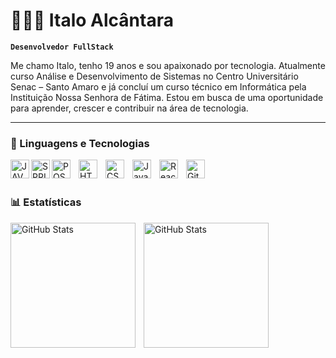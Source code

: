 # 👨🏽‍💻 Italo Alcântara

**`Desenvolvedor FullStack`**

Me chamo Italo, tenho 19 anos e sou apaixonado por tecnologia. Atualmente curso Análise e Desenvolvimento de Sistemas no Centro Universitário Senac – Santo Amaro e já concluí um curso técnico em Informática pela Instituição Nossa Senhora de Fátima. Estou em busca de uma oportunidade para aprender, crescer e contribuir na área de tecnologia.

---

### 🤖 Linguagens e Tecnologias

<img 
    align="left" 
    alt="JAVA"
    title="JAVA" 
    width="30px" 
    src="https://www.vectorlogo.zone/logos/java/java-icon.svg" 
/>
<img 
    align="left" 
    alt="SPRINGBOOT"
    title="SPRINGBOOT" 
    width="30px" 
    src="https://upload.wikimedia.org/wikipedia/commons/thumb/7/79/Spring_Boot.svg/768px-Spring_Boot.svg.png?20230616230349" 
/>
<img 
    align="left" 
    alt="POSTGRESQL"
    title="POSTGRESQL" 
    width="30px" 
    style="padding-right: 10px;" 
    src="https://upload.wikimedia.org/wikipedia/commons/thumb/2/29/Postgresql_elephant.svg/810px-Postgresql_elephant.svg.png?20080116191800" 
/>
<img 
    align="left" 
    alt="HTML"
    title="HTML" 
    width="30px" 
    style="padding-right: 10px;" 
    src="https://cdn.jsdelivr.net/gh/devicons/devicon@latest/icons/html5/html5-original.svg" 
/>
<img 
    align="left" 
    alt="CSS" 
    title="CSS"
    width="30px" 
    style="padding-right: 10px;" 
    src="https://cdn.jsdelivr.net/gh/devicons/devicon@latest/icons/css3/css3-original.svg" 
/>
<img 
    align="left" 
    alt="JavaScript" 
    title="JavaScript"
    width="30px" 
    style="padding-right: 10px;" 
    src="https://cdn.jsdelivr.net/gh/devicons/devicon@latest/icons/javascript/javascript-original.svg" 
/>
<img 
    align="left" 
    alt="React"
    title="React" 
    width="30px" 
    style="padding-right: 10px;" 
    src="https://cdn.jsdelivr.net/gh/devicons/devicon@latest/icons/react/react-original.svg" 
/>
<img 
    align="left" 
    alt="Git" 
    title="Git"
    width="30px" 
    style="padding-right: 10px;" 
    src="https://cdn.jsdelivr.net/gh/devicons/devicon@latest/icons/git/git-original.svg" 
/>
<br/>
<br/>

### 📊 Estatísticas

<p>
  <img 
    align="left" 
    alt="GitHub Stats" 
    height="200" 
    style="padding-right: 10px;" 
    src="https://github-readme-stats.vercel.app/api?username=italoalcantaraa&show_icons=true&theme=dark&include_all_commits=true&locale=pt-br" 
  />

<img 
      align="left" 
      alt="GitHub Stats" 
      height="200" 
      src="https://github-readme-stats.vercel.app/api/top-langs/?username=italoalcantaraa&theme=dark&layout=compact&custom_title=Tecnologias&langs_count=9" 
  />

</p>
